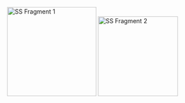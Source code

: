 <img width="209" alt="SS Fragment 1" src="https://user-images.githubusercontent.com/72910953/162860959-04d32ad0-2f2a-4ad7-a402-887faf1e08ea.png">

<img width="187" alt="SS Fragment 2" src="https://user-images.githubusercontent.com/72910953/162861018-29c3141f-2935-4680-9a81-bc39a2fc7231.png">
